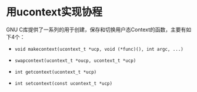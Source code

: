 # 用ucontext实现协程

GNU C库提供了一系列的用于创建，保存和切换用户态Context的函数，主要有如下4个：

+ `void makecontext(ucontext_t *ucp, void (*func)(), int argc, ...)`
	
+ `swapcontext(ucontext_t *oucp, ucontext_t *ucp)`
	
+ `int getcontext(ucontext_t *ucp)`
	
+ `int setcontext(const ucontext_t *ucp)`
	
